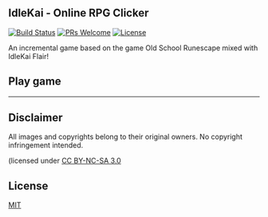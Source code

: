 ﻿## IdleKai - Online RPG Clicker
 
[![Build Status](https://img.shields.io/travis/daanheskes/OSRS-Idle-Clicker/master.svg)](https://travis-ci.org/daanheskes/OSRS-Idle-Clicker)
[![PRs Welcome](https://img.shields.io/badge/PRs-welcome-green.svg)](https://github.com/daanheskes/OSRS-Idle-Clicker/pulls)
[![License](https://img.shields.io/github/license/daanheskes/OSRS-Idle-Clicker.svg)](https://github.com/daanheskes/OSRS-Idle-Clicker/blob/master/LICENSE)

An incremental game based on the game Old School Runescape mixed with IdleKai Flair!

## Play game

__________________________


## Disclaimer

All images and copyrights belong to their original owners. No copyright infringement intended.

(licensed under [CC BY-NC-SA 3.0](https://creativecommons.org/licenses/by-nc-sa/3.0/)

## License
[MIT](https://github.com/daanheskes/OSRS-Idle-Clicker/blob/master/LICENSE)

